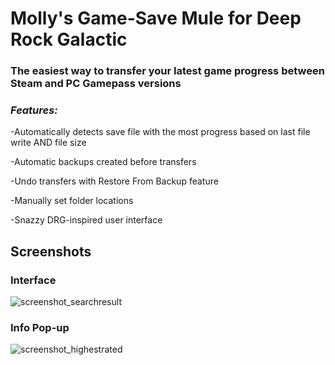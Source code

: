 # Molly's Game-Save Mule for Deep Rock Galactic #

### The easiest way to transfer your latest game progress between Steam and PC Gamepass versions ###

### ***Features:*** ###

-Automatically detects save file with the most progress based on last file write AND file size

-Automatic backups created before transfers

-Undo transfers with Restore From Backup feature

-Manually set folder locations

-Snazzy DRG-inspired user interface

## Screenshots ##

### Interface ###
![screenshot_searchresult](https://github.com/ntaiprogrammer/Mollys_GameSave_Mule/blob/main/mollys_gamesave_mule_screenshot.png?raw=true)

### Info Pop-up ###
![screenshot_highestrated](https://github.com/ntaiprogrammer/Mollys_GameSave_Mule/blob/main/mollys_gamesave_mule_help_screenshot.png?raw=true)
